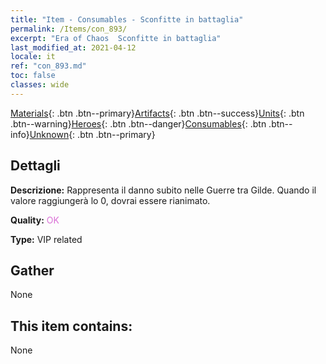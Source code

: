 ```yaml
---
title: "Item - Consumables - Sconfitte in battaglia"
permalink: /Items/con_893/
excerpt: "Era of Chaos  Sconfitte in battaglia"
last_modified_at: 2021-04-12
locale: it
ref: "con_893.md"
toc: false
classes: wide
---
```

 [Materials](/it/Items/){: .btn .btn--primary}[Artifacts](/it/Items/Artifacts/){: .btn .btn--success}[Units](/it/Items/Units/){: .btn .btn--warning}[Heroes](/it/Items/Heroes/){: .btn .btn--danger}[Consumables](/it/Items/Consumables/){: .btn .btn--info}[Unknown](/it/Items/Unknown/){: .btn .btn--primary}

## Dettagli
 **Descrizione:** Rappresenta il danno subito nelle Guerre tra Gilde. Quando il valore raggiungerà lo 0, dovrai essere rianimato.

 **Quality:** <span style="color: #DA70D6">OK</span>

 **Type:** VIP related

## Gather

  None

## This item contains:

  None

